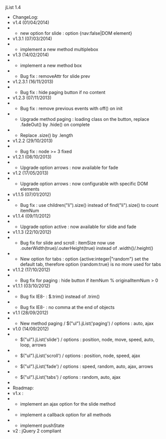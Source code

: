jList 1.4

* ChangeLog:
* v1.4 (01/04/2014)
* - new option for slide : option {nav:false|DOM element}
* v1.3.1 (07/03/2014)
* - implement a new method multiplebox
* v1.3 (14/02/2014)
* - implement a new method box
* - Bug fix : removeAttr for slide prev
* v1.2.3.1 (16/11/2013)
* - Bug fix : hide paging button if no content
* v1.2.3 (07/11/2013)
* - Bug fix : remove previous events with off() on init
* - Upgrade method paging : loading class on the button, replace .fadeOut() by .hide() on complete
* - Replace .size() by .length
* v1.2.2 (29/10/2013)
* - Bug fix : node >= 3 fixed
* v1.2.1 (08/10/2013)
* - Upgrade option arrows : now available for fade
* v1.2 (17/05/2013)
* - Upgrade option arrows : now configurable with specific DOM elements
* v1.1.5 (07/01/2012)
* - Bug fix : use children("li").size() instead of find("li").size() to count itemNum
* v1.1.4 (09/11/2012)
* - Upgrade option active : now available for slide and fade
* v1.1.3 (22/10/2012)
* - Bug fix for slide and scroll : itemSize now use .outerWidth(true)/.outerHeight(true) instead of .width()/.height()
* - New option for tabs : option {active:integer|"random"} set the default tab, therefore option {random:true} is no more used for tabs
* v1.1.2 (17/10/2012)
* - Bug fix for paging : hide button if itemNum % originalItemNum > 0
* v1.1.1 (03/10/2012)
* - Bug fix IE8- : $.trim() instead of .trim()
* - Bug fix IE8- : no comma at the end of objects
* v1.1 (28/09/2012)
* - New method paging / $("ul").jList('paging') / options : auto, ajax
* v1.0 (14/09/2012)
* - $("ul").jList('slide') / options : position, node, move, speed, auto, loop, arrows
* - $("ul").jList('scroll') / options : position, node, speed, ajax
* - $("ul").jList('fade') / options : speed, random, auto, ajax, arrows
* - $("ul").jList('tabs') / options : random, auto, ajax
*
* Roadmap:
* v1.x : 
* - implement an ajax option for the slide method
* - implement a callback option for all methods
* - implement pushState
* v2 : jQuery 2 compliant